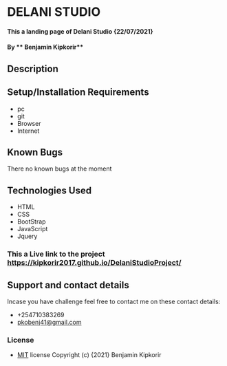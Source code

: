 # DELANI STUDIO
#### This a landing page of Delani Studio {22/07/2021}
#### By ** Benjamin Kipkorir**
## Description

## Setup/Installation Requirements
* pc
* git
* Browser
* Internet
## Known Bugs
There no known bugs at the moment
## Technologies Used
* HTML
* CSS
* BootStrap
* JavaScript
* Jquery
### This a Live link to the project https://kipkorir2017.github.io/DelaniStudioProject/
## Support and contact details
Incase you have challenge feel free to contact me on  these contact details:
 * +254710383269
 * pkobenj41@gmail.com

### License
* <a href="https://github.com/Kipkorir2017/DelaniStudioProject/blob/gh-pages/LICENCE">MIT</a> license 
Copyright (c) {2021} Benjamin Kipkorir
